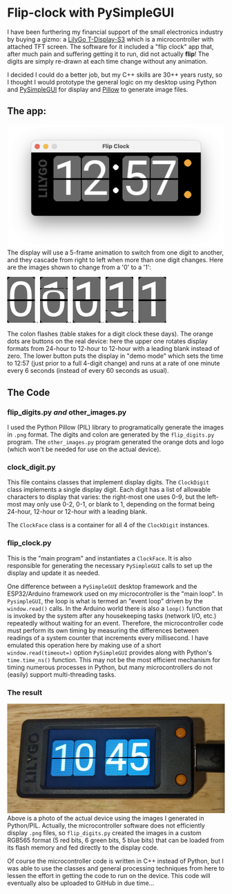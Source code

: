 # Flip-clock with PySimpleGUI

I have been furthering my financial support of the small electronics industry by
buying a gizmo: a [LilyGo T-Display-S3](https://www.lilygo.cc/products/t-display-s3?variant=42585826558133)
which is a microcontroller with attached TFT screen. The software for it included a "flip clock"
app that, after much pain and suffering getting it to run, did not actually **flip**!
The digits are simply re-drawn at each time change without any animation.

I decided I could do a better job, but my C++ skills are 30++ years rusty, so I thought
I would prototype the general logic on my desktop using Python and
[PySimpleGUI](https://www.pysimplegui.com/) for display and
[Pillow](https://pillow.readthedocs.io/en/stable/index.html) to generate image files.

## The app:

![app screenshot](assets/screenshot.png)
The display will use a 5-frame animation to switch from one digit to another, and they
cascade from right to left when more than one digit changes. Here are the images shown
to change from a '0' to a '1':

![0 digit](pngs/000.png)..
![0-to-1 step 1](pngs/011.png)..
![0-to-1 step 2](pngs/012.png)..
![0-to-1 step 3](pngs/013.png)..
![1 digit](pngs/110.png)

The colon flashes (table stakes for a digit clock these days).
The orange dots are buttons on the real device:
here the upper one rotates display formats from 24-hour to 12-hour to 12-hour with a
leading blank instead of zero. The lower button puts the display in "demo mode" which
sets the time to 12:57 (just prior to a full 4-digit change) and runs at a rate of one minute
every 6 seconds (instead of every 60 seconds as usual).

## The Code

### flip_digits.py *and* other_images.py

I used the Python Pillow (PIL) library to programatically generate the images in `.png`
format. The digits and colon are generated by the `flip_digits.py` program.
The `other_images.py` program generated the orange dots and logo (which won't be needed
for use on the actual device).

### clock_digit.py

This file contains classes that implement display digits.
The `ClockDigit` class implements a single display digit. Each digit has a list of
allowable characters to display that varies: the right-most one uses 0-9, but the
left-most may only use 0-2, 0-1, or blank to 1, depending on the format being 24-hour, 12-hour or 12-hour with a 
leading blank.

The `ClockFace` class is a container for all 4 of the `ClockDigit` instances.

### flip_clock.py

This is the "main program" and instantiates a `ClockFace`. It is also responsible for
generating the necessary `PySimpleGUI` calls to set up the display and update it as needed.

One difference between a `PySimpleGUI` desktop framework and the ESP32/Arduino framework used on my
microcontroller is the "main loop". In `PysimpleGUI`, the loop is what is termed an
"event loop" driven by the `window.read()` calls. In the Arduino world there is also a
`loop()` function that is invoked by the system after any housekeeping tasks
(network I/O, etc.) repeatedly without waiting for an event. Therefore, the
microcontroller code must perform its own timing by measuring the differences between
readings of a system counter that increments every millisecond. I have emulated this
operation here by making use of a short `window.read(timeout=)` option `PySimpleGUI` provides along with
Python's `time.time_ns()` function. This may not be the most efficient mechanism for
timing numerous processes in Python, but many microcontrollers do not (easily) support
multi-threading tasks.

### The result

![LILIYGO photo](assets/lilygo.jpg)
Above is a photo of the actual device using the images I generated in Python/PIL.
Actually, the microcontroller software does not efficiently display `.png` files,
so `flip_digits.py` created the images in a custom RGB565 format
(5 red bits, 6 green bits, 5 blue bits) that can be loaded from its flash memory
and fed directly to the display code.

Of course the microcontroller code is written in C++ instead of Python,
but I was able to use the classes and general processing techniques from here to
lessen the effort in getting the code to run on the device. This code will
eventually also be uploaded to GitHub in due time...
